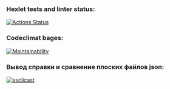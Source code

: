 ### Hexlet tests and linter status:
[![Actions Status](https://github.com/figan915/python-project-50/actions/workflows/hexlet-check.yml/badge.svg)](https://github.com/figan915/python-project-50/actions)

### Codeclimat bages:
[![Maintainability](https://api.codeclimate.com/v1/badges/27eeae5c397c3a911be0/maintainability)](https://codeclimate.com/github/figan915/python-project-50/maintainability)

### Вывод справки и сравнение плоских файлов json:
[![asciicast](https://asciinema.org/a/8qYeZ5rUpL2baDSxJtVinYiYb.svg)](https://asciinema.org/a/8qYeZ5rUpL2baDSxJtVinYiYb)